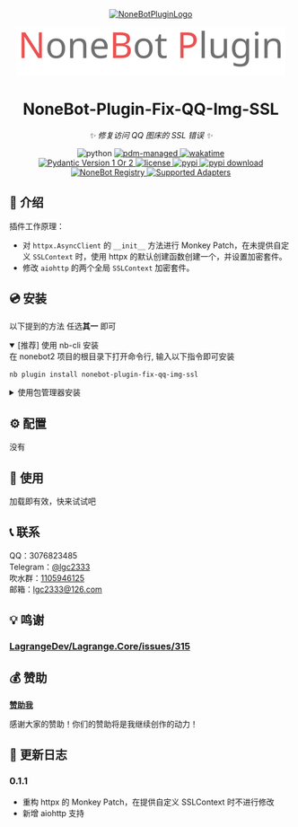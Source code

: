 <!-- markdownlint-disable MD031 MD033 MD036 MD041 -->

<div align="center">

<a href="https://v2.nonebot.dev/store">
  <img src="https://raw.githubusercontent.com/A-kirami/nonebot-plugin-template/resources/nbp_logo.png" width="180" height="180" alt="NoneBotPluginLogo">
</a>

<p>
  <img src="https://raw.githubusercontent.com/lgc-NB2Dev/readme/main/template/plugin.svg" alt="NoneBotPluginText">
</p>

# NoneBot-Plugin-Fix-QQ-Img-SSL

_✨ 修复访问 QQ 图床的 SSL 错误 ✨_

<img src="https://img.shields.io/badge/python-3.9+-blue.svg" alt="python">
<a href="https://pdm.fming.dev">
  <img src="https://img.shields.io/badge/pdm-managed-blueviolet" alt="pdm-managed">
</a>
<a href="https://wakatime.com/badge/user/b61b0f9a-f40b-4c82-bc51-0a75c67bfccf/project/fce787b5-8575-400d-b271-e60ded235412">
  <img src="https://wakatime.com/badge/user/b61b0f9a-f40b-4c82-bc51-0a75c67bfccf/project/fce787b5-8575-400d-b271-e60ded235412.svg" alt="wakatime">
</a>

<br />

<a href="https://pydantic.dev">
  <img src="https://img.shields.io/endpoint?url=https://raw.githubusercontent.com/lgc-NB2Dev/readme/main/template/pyd-v1-or-v2.json" alt="Pydantic Version 1 Or 2" >
</a>
<a href="./LICENSE">
  <img src="https://img.shields.io/github/license/lgc-NB2Dev/nonebot-plugin-fix-qq-img-ssl.svg" alt="license">
</a>
<a href="https://pypi.python.org/pypi/nonebot-plugin-fix-qq-img-ssl">
  <img src="https://img.shields.io/pypi/v/nonebot-plugin-fix-qq-img-ssl.svg" alt="pypi">
</a>
<a href="https://pypi.python.org/pypi/nonebot-plugin-fix-qq-img-ssl">
  <img src="https://img.shields.io/pypi/dm/nonebot-plugin-fix-qq-img-ssl" alt="pypi download">
</a>

<br />

<a href="https://registry.nonebot.dev/plugin/nonebot-plugin-fix-qq-img-ssl:nonebot_plugin_fix_qq_img_ssl">
  <img src="https://img.shields.io/endpoint?url=https%3A%2F%2Fnbbdg.lgc2333.top%2Fplugin%2Fnonebot-plugin-fix-qq-img-ssl" alt="NoneBot Registry">
</a>
<a href="https://registry.nonebot.dev/plugin/nonebot-plugin-fix-qq-img-ssl:nonebot_plugin_fix_qq_img_ssl">
  <img src="https://img.shields.io/endpoint?url=https%3A%2F%2Fnbbdg.lgc2333.top%2Fplugin-adapters%2Fnonebot-plugin-fix-qq-img-ssl" alt="Supported Adapters">
</a>

</div>

## 📖 介绍

插件工作原理：

- 对 `httpx.AsyncClient` 的 `__init__` 方法进行 Monkey Patch，在未提供自定义 `SSLContext` 时，使用 httpx 的默认创建函数创建一个，并设置加密套件。
- 修改 `aiohttp` 的两个全局 `SSLContext` 加密套件。

## 💿 安装

以下提到的方法 任选**其一** 即可

<details open>
<summary>[推荐] 使用 nb-cli 安装</summary>
在 nonebot2 项目的根目录下打开命令行, 输入以下指令即可安装

```bash
nb plugin install nonebot-plugin-fix-qq-img-ssl
```

</details>

<details>
<summary>使用包管理器安装</summary>
在 nonebot2 项目的插件目录下, 打开命令行, 根据你使用的包管理器, 输入相应的安装命令

<details>
<summary>pip</summary>

```bash
pip install nonebot-plugin-fix-qq-img-ssl
```

</details>
<details>
<summary>pdm</summary>

```bash
pdm add nonebot-plugin-fix-qq-img-ssl
```

</details>
<details>
<summary>poetry</summary>

```bash
poetry add nonebot-plugin-fix-qq-img-ssl
```

</details>
<details>
<summary>conda</summary>

```bash
conda install nonebot-plugin-fix-qq-img-ssl
```

</details>

打开 nonebot2 项目根目录下的 `pyproject.toml` 文件, 在 `[tool.nonebot]` 部分的 `plugins` 项里追加写入

```toml
[tool.nonebot]
plugins = [
    # ...
    "nonebot_plugin_fix_qq_img_ssl"
]
```

</details>

## ⚙️ 配置

没有

## 🎉 使用

加载即有效，快来试试吧

## 📞 联系

QQ：3076823485  
Telegram：[@lgc2333](https://t.me/lgc2333)  
吹水群：[1105946125](https://jq.qq.com/?_wv=1027&k=Z3n1MpEp)  
邮箱：<lgc2333@126.com>

## 💡 鸣谢

### [LagrangeDev/Lagrange.Core/issues/315](https://github.com/LagrangeDev/Lagrange.Core/issues/315)

## 💰 赞助

**[赞助我](https://blog.lgc2333.top/donate)**

感谢大家的赞助！你们的赞助将是我继续创作的动力！

## 📝 更新日志

### 0.1.1

- 重构 httpx 的 Monkey Patch，在提供自定义 SSLContext 时不进行修改
- 新增 aiohttp 支持

